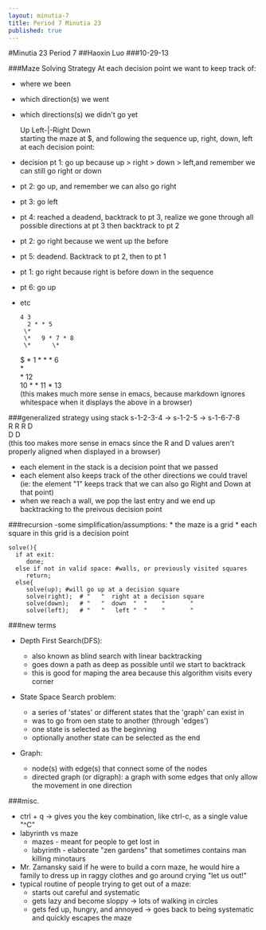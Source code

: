 ```yaml
---
layout: minutia-7  
title: Period 7 Minutia 23
published: true
---
```


#Minutia 23 Period 7
##Haoxin Luo
###10-29-13

###Maze Solving Strategy 
At each decision point we want to keep track of:
- where we been
- which direction(s) we went
- which directions(s) we didn't go yet  

     Up 
Left-|-Right 
     Down  
starting the maze at $, and following the sequence up, right, down, left at each decision point:
- decision pt 1: go up because up > right > down > left,and remember we can still go right or down
- pt 2: go up, and remember we can also go right
- pt 3: go left
- pt 4: reached a deadend, backtrack to pt 3, realize we gone through all possible directions at pt 3 then backtrack to pt 2
- pt 2: go right because we went up the before
- pt 5: deadend. Backtrack to pt 2, then to pt 1
- pt 1: go right because right is before down in the sequence
- pt 6: go up
- etc

      4 3               
        2 * * 5         
       \*               
       \*   9 * 7 * 8   
       \*      \*       
    $ * 1 * * * 6       
       \*               
       \*        12        
        10 \* \* 11 \* 13   
(this makes much more sense in emacs, because markdown ignores whitespace when it displays the above in a browser)  



###generalized strategy using stack
s-1-2-3-4 -> s-1-2-5 -> s-1-6-7-8  
  R R            R            D  
  D              D  
(this too makes more sense in emacs since the R and D values aren't properly aligned when displayed in a browser)
- each element in the stack is a decision point that we passed  
- each element also keeps track of the other directions we could travel
  (ie: the element "1" keeps track that we can also go Right and Down at that point)
- when we reach a wall, we pop the last entry and we end up backtracking to the preivous decision point

###recursion
-some simplification/assumptions: 
    * the maze is a grid
    * each square in this grid is a decision point

    solve(){
      if at exit:  
         done;
      else if not in valid space: #walls, or previously visited squares  
         return; 
      else{  
         solve(up);	#will go up at a decision square  
         solve(right);  # "   "  right at a decision square  
         solve(down);   # "   "  down  "  "    "       "  
         solve(left);   # "   "   left "  "    "       "

###new terms
- Depth First Search(DFS):
    * also known as blind search with linear backtracking
    * goes down a path as deep as possible until we start to backtrack
    * this is good for maping the area because this algorithm visits every corner  

- State Space Search problem:
    * a series of 'states' or different states that the 'graph' can exist in
    * was to go from oen state to another (through 'edges')
    * one state is selected as the beginning
    * optionally another state can be selected as the end  

- Graph:
    * node(s) with edge(s) that connect some of the nodes
    * directed graph (or digraph): a graph with some edges that only allow the movement in one direction
     
###misc.
- ctrl + q -> <key combination> gives you the key combination, like ctrl-c, as a single value "^C"
- labyrinth vs maze  
    * mazes - meant for people to get lost in
    * labyrinth - elaborate "zen gardens" that sometimes contains man killing minotaurs
- Mr. Zamansky said if he were to build a corn maze, he would hire a family to dress up in raggy clothes and go around crying "let us out!"
- typical routine of people trying to get out of a maze:
    - starts out careful and systematic
    - gets lazy and become sloppy -> lots of walking in circles
    - gets fed up, hungry, and annoyed -> goes back to being systematic and quickly escapes the maze